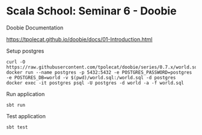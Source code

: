 # Scala School: Seminar 6 - Doobie

Doobie Documentation

https://tpolecat.github.io/doobie/docs/01-Introduction.html

Setup postgres

```
curl -O https://raw.githubusercontent.com/tpolecat/doobie/series/0.7.x/world.sql
docker run --name postgres -p 5432:5432 -e POSTGRES_PASSWORD=postgres -e POSTGRES_DB=world -v $(pwd)/world.sql:/world.sql -d postgres
docker exec -it postgres psql -U postgres -d world -a -f world.sql
```

Run application

```sbt run```

Test application

```sbt test```
